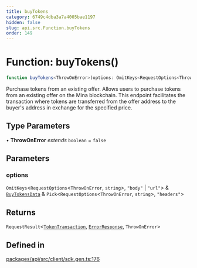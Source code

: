 ```yaml
---
title: buyTokens
category: 6749c4dba3a7a4005bae1197
hidden: false
slug: api.src.Function.buyTokens
order: 149
---
```


# Function: buyTokens()

```ts
function buyTokens<ThrowOnError>(options: OmitKeys<RequestOptions<ThrowOnError, string>, "body" | "url"> & BuyTokensData & Pick<RequestOptions<ThrowOnError, string>, "headers">): RequestResult<TokenTransaction, ErrorResponse, ThrowOnError>
```

Purchase tokens from an existing offer.
Allows users to purchase tokens from an existing offer on the Mina blockchain.
This endpoint facilitates the transaction where tokens are transferred from the offer address to the buyer's address in exchange for the specified price.

## Type Parameters

• **ThrowOnError** *extends* `boolean` = `false`

## Parameters

### options

`OmitKeys`\<`RequestOptions`\<`ThrowOnError`, `string`\>, `"body"` \| `"url"`\> & [`BuyTokensData`](apisrctypealiasbuytokensdata) & `Pick`\<`RequestOptions`\<`ThrowOnError`, `string`\>, `"headers"`\>

## Returns

`RequestResult`\<[`TokenTransaction`](apisrctypealiastokentransaction), [`ErrorResponse`](apisrctypealiaserrorresponse), `ThrowOnError`\>

## Defined in

[packages/api/src/client/sdk.gen.ts:176](https://github.com/zkcloudworker/minatokens-lib/blob/main/packages/api/src/client/sdk.gen.ts#L176)
